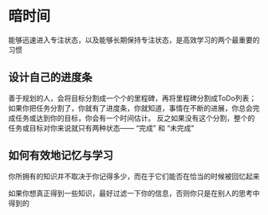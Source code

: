 # 暗时间
能够迅速进入专注状态，以及能够长期保持专注状态，是高效学习的两个最重要的习惯

## 设计自己的进度条
善于规划的人，会将目标分割成一个个的里程碑，再将里程碑分割成ToDo列表；
如果你把任务分割了，你就有了进度条，你就知道，事情在不断的进展，你总会完成任务或达到你的目标，你会有一个时间估计。
反之如果没有这个分割，整个的任务或目标对你来说就只有两种状态—— “完成” 和 “未完成”


## 如何有效地记忆与学习
你所拥有的知识并不取决于你记得多少，而在于它们能否在恰当的时候被回忆起来

如果你想真正得到一些知识，最好过滤一下你的信息，否则你只是在别人的思考中得到的

